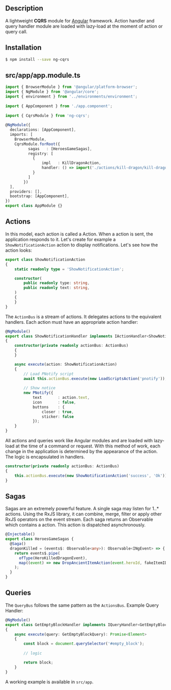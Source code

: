 ## Description

A lightweight **CQRS** module for [Angular](https://angular.io) framework. Action handler and query handler module are loaded with lazy-load at the moment of action or query call.

## Installation

```bash
$ npm install --save ng-cqrs
```

## src/app/app.module.ts 

```typescript
import { BrowserModule } from '@angular/platform-browser';
import { NgModule } from '@angular/core';
import { environment } from '../environments/environment';
 
import { AppComponent } from './app.component';
 
import { CqrsModule } from 'ng-cqrs';
 
@NgModule({
  declarations: [AppComponent],
  imports: [
    BrowserModule,
    CqrsModule.forRoot({
          sagas   : [HeroesGameSagas],
          registry: [
            {
                impl   : KillDragonAction,
                handler: () => import('./actions/kill-dragon/kill-dragon.handler').then(mod => mod.KillDragonHandler)
            }
          ]
        })
  ],
  providers: [],
  bootstrap: [AppComponent],
})
export class AppModule {}
```

## Actions
In this model, each action is called a Action. When a action is sent, the application responds to it. 
Let's create for example a `ShowNotificationAction` action to display notifications. Let's see how the action looks:

```typescript
export class ShowNotificationAction
{
    static readonly type = 'ShowNotificationAction';

    constructor(
        public readonly type: string,
        public readonly text: string,
    )
    {
    }
}
```

The `ActionBus` is a stream of actions. It delegates actions to the equivalent handlers. Each action must have an appropriate action handler:

```typescript
@NgModule()
export class ShowNotificationHandler implements IActionHandler<ShowNotificationAction>
{
    constructor(private readonly actionBus: ActionBus)
    {
    }

    async execute(action: ShowNotificationAction)
    {
        // Load PNotify script
        await this.actionBus.execute(new LoadScriptsAction('pnotify'));
        
        // Show notice
        new PNotify({
            text       : action.text,
            icon       : false,
            buttons    : {
                closer : true,
                sticker: false
            });
    }
}
```
All actions and queries work like Angular modules and are loaded with lazy-load at the time of a command or request.
With this method of work, each change in the application is determined by the appearance of the action. The logic is encapsulated in handlers.

```typescript
constructor(private readonly actionBus: ActionBus)
{
    this.actionBus.execute(new ShowNotificationAction('success', 'Ok'))
}
```

## Sagas

Sagas are an extremely powerful feature. A single saga may listen for 1..* actions. Using the RxJS library, it can combine, merge, filter or apply other RxJS operators on the event stream. Each saga returns an Observable which contains a action. This action is dispatched asynchronously.

```typescript
@Injectable()
export class HeroesGameSagas {
  @Saga()
  dragonKilled = (events$: Observable<any>): Observable<INgEvent> => {
    return events$.pipe(
      ofType(HeroKilledDragonEvent),
      map((event) => new DropAncientItemAction(event.heroId, fakeItemID)),
    );
  }
}
```

## Queries

The `QueryBus` follows the same pattern as the `ActionsBus`. Example Query Handler:
```typescript
@NgModule()
export class GetEmptyBlockHandler implements IQueryHandler<GetEmptyBlockQuery>
{
    async execute(query: GetEmptyBlockQuery): Promise<Element>
    {
        const block = document.querySelector('#empty_block');
 
        // logic

        return block;
    }
}
```
A working example is available in `src/app`.
